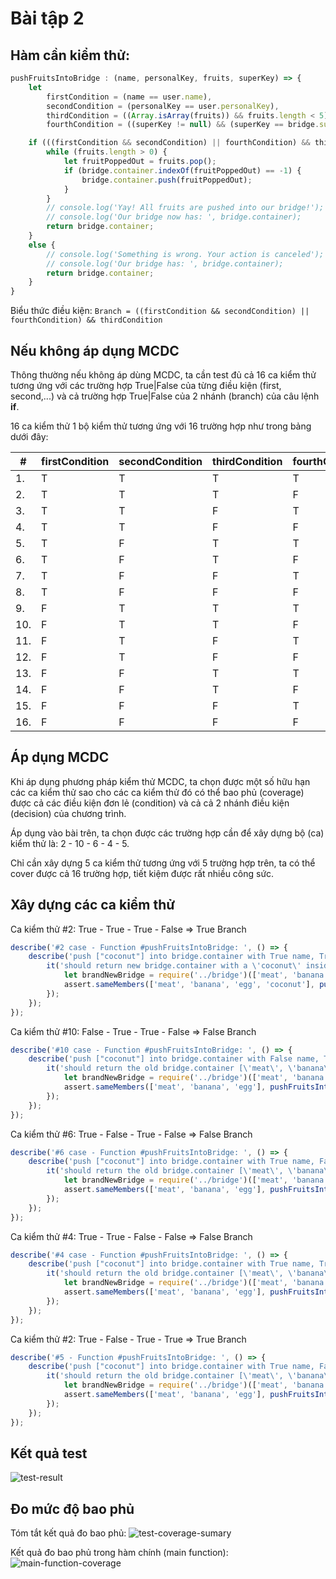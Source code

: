 # Bài tập 2

## Hàm cần kiểm thử:
```javascript
pushFruitsIntoBridge : (name, personalKey, fruits, superKey) => {
    let
        firstCondition = (name == user.name),
        secondCondition = (personalKey == user.personalKey),
        thirdCondition = ((Array.isArray(fruits)) && fruits.length < 5),
        fourthCondition = ((superKey != null) && (superKey == bridge.superKey));

    if (((firstCondition && secondCondition) || fourthCondition) && thirdCondition) {
        while (fruits.length > 0) {
            let fruitPoppedOut = fruits.pop();
            if (bridge.container.indexOf(fruitPoppedOut) == -1) {
                bridge.container.push(fruitPoppedOut);
            }
        }
        // console.log('Yay! All fruits are pushed into our bridge!');
        // console.log('Our bridge now has: ', bridge.container);
        return bridge.container;
    }
    else {
        // console.log('Something is wrong. Your action is canceled');
        // console.log('Our bridge has: ', bridge.container);
        return bridge.container;
    }
}
```
Biểu thức điều kiện: `Branch = ((firstCondition && secondCondition) || fourthCondition) && thirdCondition`

## Nếu không áp dụng MCDC

Thông thường nếu không áp dùng MCDC, ta cần test đủ cả 16 ca kiểm thử tương ứng với các trường hợp True|False của từng điều kiện (first, second,...) và cả trường hợp True|False của 2 nhánh (branch) của câu lệnh **if**.

16 ca kiểm thử 1 bộ kiểm thử tương ứng với 16 trường hợp như trong bảng dưới đây:

\# | firstCondition | secondCondition | thirdCondition | fourthCondition | Branch
---- | --- | --- | --- | --- | ---
1. | T | T | T | T | T
2. | T | T | T | F | T
3. | T | T | F | T | F
4. | T | T | F | F | F
5. | T | F | T | T | T
6. | T | F | T | F | F
7. | T | F | F | T | F
8. | T | F | F | F | F
9. | F | T | T | T | T
10. | F | T | T | F | F
11. | F | T | F | T | F
12. | F | T | F | F | F
13. | F | F | T | T | T
14. | F | F | T | F | F
15. | F | F | F | T | F
16. | F | F | F | F | F

## Áp dụng MCDC

Khi áp dụng phương pháp kiểm thử MCDC, ta chọn được một số hữu hạn các ca kiểm thử sao cho các ca kiểm thử đó có thể bao phủ (coverage) được cả các điều kiện đơn lẻ (condition) và cả cả 2 nhánh điều kiện (decision) của chương trình.

Áp dụng vào bài trên, ta chọn được các trường hợp cần để xây dựng bộ (ca) kiểm thử là: 2 - 10 - 6 - 4 - 5.

Chỉ cần xây dựng 5 ca kiểm thử tương ứng với 5 trường hợp trên, ta có thể cover được cả 16 trường hợp, tiết kiệm được rất nhiều công sức.

## Xây dựng các ca kiểm thử

Ca kiểm thử \#2: True - True - True - False => True Branch
```javascript
describe('#2 case - Function #pushFruitsIntoBridge: ', () => {
    describe('push ["coconut"] into bridge.container with True name, True personalKey, True fruits, and False superKey', () => {
        it('should return new bridge.container with a \'coconut\' inside => [\'meat\', \'banana\', \'egg\', \'coconut\']', () => {
            let brandNewBridge = require('../bridge')(['meat', 'banana', 'egg'], '!@#123');
            assert.sameMembers(['meat', 'banana', 'egg', 'coconut'], pushFruitsIntoBridge(brandNewBridge, 'trieudh', '1', ['coconut'], 'falseSuperKey'));
        });
    });
});
```

Ca kiểm thử \#10: False - True - True - False => False Branch
```javascript
describe('#10 case - Function #pushFruitsIntoBridge: ', () => {
    describe('push ["coconut"] into bridge.container with False name, True personalKey, False fruits, and True superKey', () => {
        it('should return the old bridge.container [\'meat\', \'banana\', \'egg\']', () => {
            let brandNewBridge = require('../bridge')(['meat', 'banana', 'egg'], '!@#123');
            assert.sameMembers(['meat', 'banana', 'egg'], pushFruitsIntoBridge(brandNewBridge, 'trieudh-false', '1', 'thisFruitIsNotInArray', '123!@#'));
        });
    });
});
```

Ca kiểm thử \#6: True - False - True - False => False Branch
```javascript
describe('#6 case - Function #pushFruitsIntoBridge: ', () => {
    describe('push ["coconut"] into bridge.container with True name, False personalKey, False fruits, and True superKey', () => {
        it('should return the old bridge.container [\'meat\', \'banana\', \'egg\']', () => {
            let brandNewBridge = require('../bridge')(['meat', 'banana', 'egg'], '!@#123');
            assert.sameMembers(['meat', 'banana', 'egg'], pushFruitsIntoBridge(brandNewBridge, 'trieudh', '1-false', 'thisFruitIsNotInArray', '123!@#'));
        });
    });
});
```

Ca kiểm thử \#4: True - True - False - False => False Branch
```javascript
describe('#4 case - Function #pushFruitsIntoBridge: ', () => {
    describe('push ["coconut"] into bridge.container with True name, True personalKey, False fruits, and False superKey', () => {
        it('should return the old bridge.container [\'meat\', \'banana\', \'egg\']', () => {
            let brandNewBridge = require('../bridge')(['meat', 'banana', 'egg'], '!@#123');
            assert.sameMembers(['meat', 'banana', 'egg'], pushFruitsIntoBridge(brandNewBridge, 'trieudh', '1', 'thisFruitIsNotInArray', 'falseSuperKey'));
        });
    });
});
```

Ca kiểm thử \#2: True - False - True - True => True Branch
```javascript
describe('#5 - Function #pushFruitsIntoBridge: ', () => {
    describe('push ["coconut"] into bridge.container with True name, False personalKey, True fruits, and True superKey; but the fruits are already in bridge.container', () => {
        it('should return the old bridge.container [\'meat\', \'banana\', \'egg\']', () => {
            let brandNewBridge = require('../bridge')(['meat', 'banana', 'egg'], '!@#123');
            assert.sameMembers(['meat', 'banana', 'egg'], pushFruitsIntoBridge(brandNewBridge, 'trieudh', '1-false', ['banana'], '!@#123'));
        });
    });
});
```

## Kết quả test

![test-result](https://github.com/trieudh58/int3117-2016/blob/master/DangHaiTrieu/BT2/screenshots/test-result.PNG)

## Đo mức độ bao phủ

Tóm tắt kết quả đo bao phủ:
![test-coverage-sumary](https://github.com/trieudh58/int3117-2016/blob/master/DangHaiTrieu/BT2/screenshots/test-coverage-sumary.PNG)

Kết quả đo bao phủ trong hàm chính (main function):
![main-function-coverage](https://github.com/trieudh58/int3117-2016/blob/master/DangHaiTrieu/BT2/screenshots/main-function-coverage.PNG)
